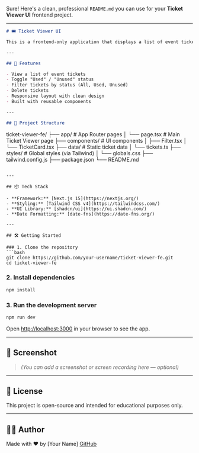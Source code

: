 Sure! Here's a clean, professional `README.md` you can use for your **Ticket Viewer UI** frontend project.

---

```markdown
# 🎟️ Ticket Viewer UI

This is a frontend-only application that displays a list of event tickets with interactive features such as filtering, marking as used, and deletion. It is built using **Next.js**, **Tailwind CSS**, and **shadcn/ui**, with data coming from a hardcoded JSON file.

---

## 🚀 Features

- View a list of event tickets
- Toggle "Used" / "Unused" status
- Filter tickets by status (All, Used, Unused)
- Delete tickets
- Responsive layout with clean design
- Built with reusable components

---

## 📁 Project Structure
```

ticket-viewer-fe/
├── app/ # App Router pages
│ └── page.tsx # Main Ticket Viewer page
├── components/ # UI components
│ ├── Filter.tsx
│ └── TicketCard.tsx
├── data/ # Static ticket data
│ └── tickets.ts
├── styles/ # Global styles (via Tailwind)
│ └── globals.css
├── tailwind.config.js
├── package.json
└── README.md

````

---

## 📦 Tech Stack

- **Framework:** [Next.js 15](https://nextjs.org/)
- **Styling:** [Tailwind CSS v4](https://tailwindcss.com/)
- **UI Library:** [shadcn/ui](https://ui.shadcn.com/)
- **Date Formatting:** [date-fns](https://date-fns.org/)

---

## 🛠️ Getting Started

### 1. Clone the repository
```bash
git clone https://github.com/your-username/ticket-viewer-fe.git
cd ticket-viewer-fe
````

### 2. Install dependencies

```bash
npm install
```

### 3. Run the development server

```bash
npm run dev
```

Open [http://localhost:3000](http://localhost:3000) in your browser to see the app.

---

## 📸 Screenshot

> _(You can add a screenshot or screen recording here — optional)_

---

## 📄 License

This project is open-source and intended for educational purposes only.

---

## 🙋‍♀️ Author

Made with ❤️ by \[Your Name]
[GitHub](https://github.com/your-username)

```

```

